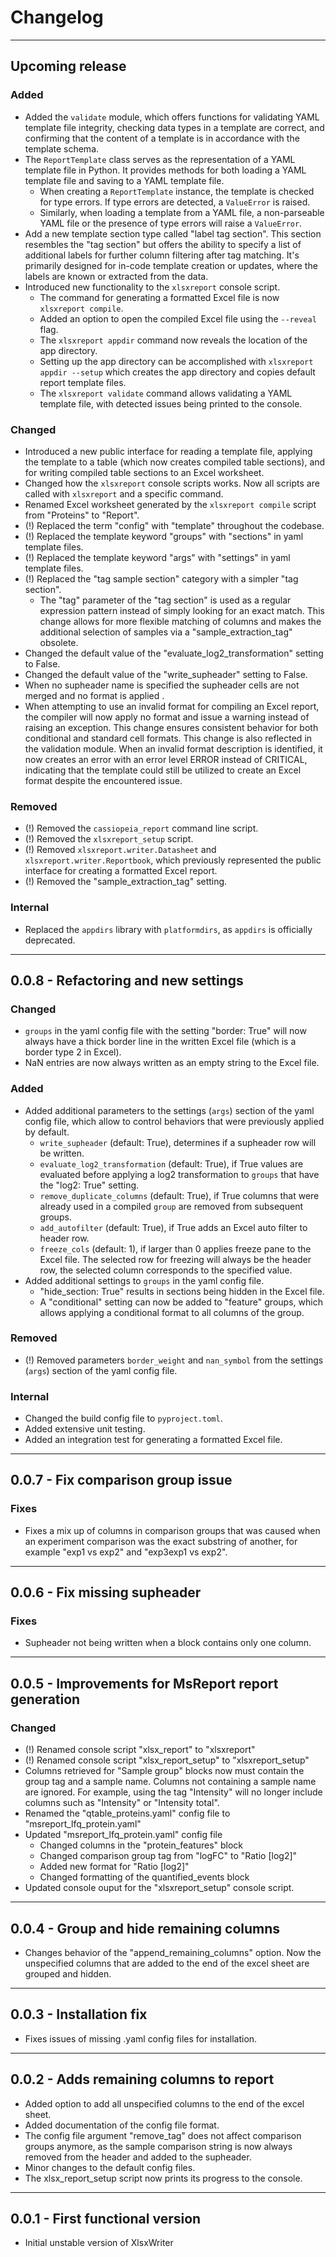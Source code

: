 # Changelog

----------------------------------------------------------------------------------------

## Upcoming release

### Added
- Added the `validate` module, which offers functions for validating YAML template file
  integrity, checking data types in a template are correct, and confirming that the
  content of a template is in accordance with the template schema.
- The `ReportTemplate` class serves as the representation of a YAML template file in
  Python. It provides methods for both loading a YAML template file and saving to a
  YAML template file.
  - When creating a `ReportTemplate` instance, the template is checked for type errors.
    If type errors are detected, a `ValueError` is raised.
  - Similarly, when loading a template from a YAML file, a non-parseable YAML file or 
    the presence of type errors will raise a `ValueError`.
- Add a new template section type called "label tag section". This section resembles
  the "tag section" but offers the ability to specify a list of additional labels for
  further column filtering after tag matching. It's primarily designed for in-code
  template creation or updates, where the labels are known or extracted from the data.
- Introduced new functionality to the `xlsxreport` console script.
  - The command for generating a formatted Excel file is now `xlsxreport compile`.
  - Added an option to open the compiled Excel file using the `--reveal` flag.
  - The `xlsxreport appdir` command now reveals the location of the app directory.
  - Setting up the app directory can be accomplished with `xlsxreport appdir --setup`
    which creates the app directory and copies default report template files.
  - The `xlsxreport validate` command allows validating a YAML template file, with 
    detected issues being printed to the console.

### Changed
- Introduced a new public interface for reading a template file, applying the template
  to a table (which now creates compiled table sections), and for writing compiled table
  sections to an Excel worksheet.
- Changed how the `xlsxreport` console scripts works. Now all scripts are called with
  `xlsxreport` and a specific command.
- Renamed Excel worksheet generated by the `xlsxreport compile` script from "Proteins" 
  to "Report".
- (!) Replaced the term "config" with "template" throughout the codebase.
- (!) Replaced the template keyword "groups" with "sections" in yaml template files.
- (!) Replaced the template keyword "args" with "settings" in yaml template files.
- (!) Replaced the "tag sample section" category with a simpler "tag section".
  - The "tag" parameter of the "tag section" is used as a regular expression pattern 
    instead of simply looking for an exact match. This change allows for more flexible
    matching of columns and makes the additional selection of samples via a "sample_extraction_tag" obsolete.
- Changed the default value of the "evaluate_log2_transformation" setting to False.
- Changed the default value of the "write_supheader" setting to False.
- When no supheader name is specified the supheader cells are not merged and no format
  is applied .
- When attempting to use an invalid format for compiling an Excel report, the compiler
  will now apply no format and issue a warning instead of raising an exception. This
  change ensures consistent behavior for both conditional and standard cell formats.
  This change is also reflected in the validation module. When an invalid format
  description is identified, it now creates an error with an error level ERROR instead
  of CRITICAL, indicating that the template could still be utilized to create an Excel
  format despite the encountered issue.

### Removed
- (!) Removed the `cassiopeia_report` command line script.
- (!) Removed the `xlsxreport_setup` script.
- (!) Removed `xlsxreport.writer.Datasheet` and `xlsxreport.writer.Reportbook`, which
  previously represented the public interface for creating a formatted Excel report.
- (!) Removed the "sample_extraction_tag" setting.

### Internal
- Replaced the `appdirs` library with `platformdirs`, as `appdirs` is officially
  deprecated.

----------------------------------------------------------------------------------------

## 0.0.8 - Refactoring and new settings

### Changed
- `groups` in the yaml config file with the setting "border: True" will now always have
  a thick border line in the written Excel file (which is a border type 2 in Excel).
- NaN entries are now always written as an empty string to the Excel file.

### Added
- Added additional parameters to the settings (`args`) section of the yaml config file,
  which allow to control behaviors that were previously applied by default.
  - `write_supheader` (default: True), determines if a supheader row will be written.
  - `evaluate_log2_transformation` (default: True), if True values are evaluated before
    applying a log2 transformation to `groups` that have the "log2: True" setting.
  - `remove_duplicate_columns` (default: True), if True columns that were already used
    in a compiled `group` are removed from subsequent groups.
  - `add_autofilter` (default: True), if True adds an Excel auto filter to header row.
  - `freeze_cols` (default: 1), if larger than 0 applies freeze pane to the Excel file.
    The selected row for freezing will always be the header row, the selected column
    corresponds to the specified value.
- Added additional settings to `groups` in the yaml config file.
  - "hide_section: True" results in sections being hidden in the Excel file.
  - A "conditional" setting can now be added to "feature" groups, which allows applying
    a conditional format to all columns of the group. 

### Removed
- (!) Removed parameters `border_weight` and `nan_symbol` from the settings (`args`)
  section of the yaml config file.

### Internal
- Changed the build config file to `pyproject.toml`.
- Added extensive unit testing.
- Added an integration test for generating a formatted Excel file.

----------------------------------------------------------------------------------------

## 0.0.7 - Fix comparison group issue

### Fixes
  - Fixes a mix up of columns in comparison groups that was caused when an experiment 
    comparison was the exact substring of another, for example "exp1 vs exp2" and
    "exp3exp1 vs exp2".

----------------------------------------------------------------------------------------

## 0.0.6 - Fix missing supheader

### Fixes
  - Supheader not being written when a block contains only one column.

----------------------------------------------------------------------------------------

## 0.0.5 - Improvements for MsReport report generation

### Changed
- (!) Renamed console script "xlsx_report" to "xlsxreport"
- (!) Renamed console script "xlsx_report_setup" to "xlsxreport_setup"
- Columns retrieved for "Sample group" blocks now must contain the group tag and a
  sample name. Columns not containing a sample name are ignored. For example, using the
  tag "Intensity" will no longer include columns such as "Intensity" or
  "Intensity total".
- Renamed the "qtable_proteins.yaml" config file to "msreport_lfq_protein.yaml"
- Updated "msreport_lfq_protein.yaml" config file
  - Changed columns in the "protein_features" block
  - Changed comparison group tag from "logFC" to "Ratio [log2]"
  - Added new format for "Ratio [log2]"
  - Changed formatting of the quantified_events block  
- Updated console ouput for the "xlsxreport_setup" console script.

----------------------------------------------------------------------------------------

## 0.0.4 - Group and hide remaining columns

- Changes behavior of the "append_remaining_columns" option. Now the
  unspecified columns that are added to the end of the excel sheet
  are grouped and hidden.

----------------------------------------------------------------------------------------

## 0.0.3 - Installation fix

- Fixes issues of missing .yaml config files for installation.

----------------------------------------------------------------------------------------

## 0.0.2 - Adds remaining columns to report

- Added option to add all unspecified columns to the end of the excel sheet.
- Added documentation of the config file format.
- The config file argument "remove_tag" does not affect comparison groups
  anymore, as the sample comparison string is now always removed from the
  header and added to the supheader.
- Minor changes to the default config files.
- The xlsx_report_setup script now prints its progress to the console.

----------------------------------------------------------------------------------------

## 0.0.1 - First functional version

- Initial unstable version of XlsxWriter
